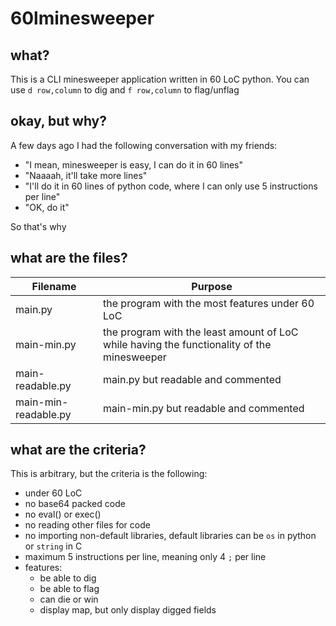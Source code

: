 # 60lminesweeper
## what?

This is a CLI minesweeper application written in 60 LoC python. 
You can use `d row,column` to dig and `f row,column` to flag/unflag

## okay, but why?

A few days ago I had the following conversation with my friends:
- "I mean, minesweeper is easy, I can do it in 60 lines"
- "Naaaah, it'll take more lines"
- "I'll do it in 60 lines of python code, where I can only use 5 instructions per line"
- "OK, do it"

So that's why

## what are the files?

|Filename |Purpose |
--- | --- |
|main.py|the program with the most features under 60 LoC|
|main-min.py|the program with the least amount of LoC while having the functionality of the minesweeper|
|main-readable.py|main.py but readable and commented|
|main-min-readable.py|main-min.py but readable and commented|

## what are the criteria?

This is arbitrary, but the criteria is the following:
- under 60 LoC
- no base64 packed code
- no eval() or exec()
- no reading other files for code
- no importing non-default libraries, default libraries can be `os` in python or `string` in C
- maximum 5 instructions per line, meaning only 4 `;` per line
- features:
   - be able to dig
   - be able to flag
   - can die or win
   - display map, but only display digged fields
